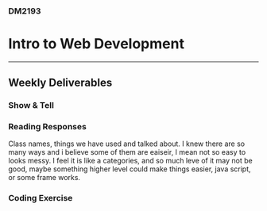 ### DM2193

# Intro to Web Development

---

## Weekly Deliverables

### Show & Tell

### Reading Responses
Class names, things we have used and talked about. I knew there are so many ways and i believe some of them are eaiseir, I mean not so easy to looks messy. I feel it is like a categories, and so much leve of it may not be good, maybe something higher level could  make things easier, java script, or some frame works. 

### Coding Exercise